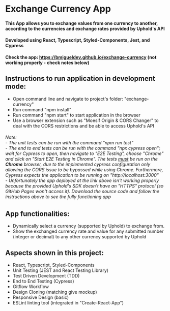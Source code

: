 # Exchange Currency App

#### This App allows you to exchange values from one currency to another, according to the currencies and exchange rates provided by Uphold's API

#### Developed using React, Typescript, Styled-Components, Jest, and Cypress

#### Check the app: https://bmigueldev.github.io/exchange-currency (not working properly - check notes below)

## Instructions to run application in development mode:
- Open command line and navigate to project's folder: "exchange-currency"
- Run command "npm install"
- Run command "npm start" to start application in the browser
- Use a browser extension such as "Moesif Origin & CORS Changer" to deal with the CORS restrictions and be able to access Uphold's API
###### Note: <br /> - The unit tests can be run with the command "npm run test" <br /> - The end to end tests can be run with the command "npx cypress open"; wait for Cypress to open, then navigate to "E2E Testing", choose "Chrome" and click on "Start E2E Testing in Chrome". The tests <u>must</u> be run on the <b>Chrome</b> browser, due to the implemented cypress configuration only allowing the CORS issue to be bypassed while using Chrome. Furthermore, Cypress expects the application to be running on "http://localhost:3000" <br /> - Unfortunately the app deployed at the link above isn't working properly because the provided Uphold's SDK doesn't have an "HTTPS" protocol (so GitHub Pages won't access it). Download the source code and follow the instructions above to see the fully functioning app

## App functionalities:
- Dynamically select a currency (supported by Uphold) to exchange from.
- Show the exchanged currency rate and value for any submitted number (integer or decimal) to any other currency supported by Uphold

## Aspects shown in this project:
- React, Typescript, Styled-Components
- Unit Testing (JEST and React Testing Library)
- Test Driven Development (TDD)
- End to End Testing (Cypress)
- Gitflow Workflow
- Design Cloning (matching give mockup)
- Responsive Design (basic)
- ESLint linting tool (integrated in "Create-React-App")
